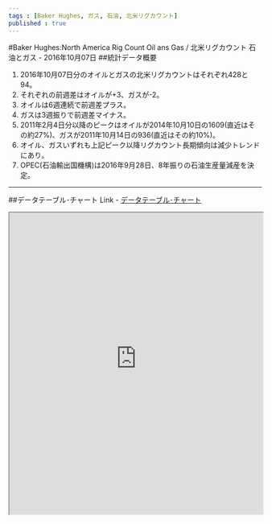 ```yaml
--- 
tags : [Baker Hughes, ガス, 石油, 北米リグカウント] 
published : true
---
```

#Baker Hughes:North America Rig Count Oil ans Gas / 北米リグカウント 石油とガス - 2016年10月07日
##統計データ概要

1. 2016年10月07日分のオイルとガスの北米リグカウントはそれぞれ428と94。
1. それぞれの前週差はオイルが+3、ガスが-2。
1. オイルは6週連続で前週差プラス。
1. ガスは3週振りで前週差マイナス。
1. 2011年2月4日分以降のピークはオイルが2014年10月10日の1609(直近はその約27%)、ガスが2011年10月14日の936(直近はその約10%)。
1. オイル、ガスいずれも上記ピーク以降リグカウント長期傾向は減少トレンドにあり。
1. OPEC(石油輸出国機構)は2016年9月28日、8年振りの石油生産量減産を決定。



***
	
##データテーブル･チャート
Link - [データテーブル･チャート](http://knowledgevault.saecanet.com/charts/am-consulting.co.jp-20161008212923.html)
<iframe src="http://knowledgevault.saecanet.com/charts/am-consulting.co.jp-20161008212923.html" width="100%" height="600px"></iframe>